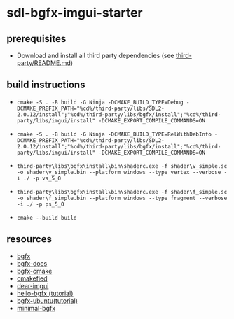 # sdl-bgfx-imgui-starter

## prerequisites

- Download and install all third party dependencies (see [third-party/README.md](third-party/README.md))

## build instructions

- `cmake -S . -B build -G Ninja -DCMAKE_BUILD_TYPE=Debug -DCMAKE_PREFIX_PATH="%cd%/third-party/libs/SDL2-2.0.12/install";"%cd%/third-party/libs/bgfx/install";"%cd%/third-party/libs/imgui/install" -DCMAKE_EXPORT_COMPILE_COMMANDS=ON`
- `cmake -S . -B build -G Ninja -DCMAKE_BUILD_TYPE=RelWithDebInfo -DCMAKE_PREFIX_PATH="%cd%/third-party/libs/SDL2-2.0.12/install";"%cd%/third-party/libs/bgfx/install";"%cd%/third-party/libs/imgui/install" -DCMAKE_EXPORT_COMPILE_COMMANDS=ON`

- `third-party\libs\bgfx\install\bin\shaderc.exe -f shader\v_simple.sc -o shader\v_simple.bin --platform windows --type vertex --verbose -i ./ -p vs_5_0`
- `third-party\libs\bgfx\install\bin\shaderc.exe -f shader\f_simple.sc -o shader\f_simple.bin --platform windows --type fragment --verbose -i ./ -p ps_5_0`

- `cmake --build build`

## resources

- [bgfx](https://github.com/bkaradzic/bgfx)
- [bgfx-docs](https://bkaradzic.github.io/bgfx/index.html)
- [bgfx-cmake](https://github.com/widberg/bgfx.cmake)
- [cmakefied](https://github.com/tamaskenez/cmakefied)
- [dear-imgui](https://github.com/ocornut/imgui)
- [hello-bgfx (tutorial)](https://dev.to/pperon/hello-bgfx-4dka)
- [bgfx-ubuntu(tutorial)](https://www.sandeepnambiar.com/getting-started-with-bgfx/)
- [minimal-bgfx](https://github.com/jpcy/bgfx-minimal-example)
